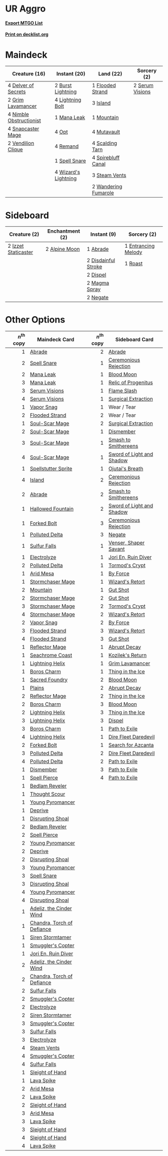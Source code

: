 # UR Aggro

#### [Export MTGO List](../collection/UR%20Aggro/UR%20Aggro.txt)
#### [Print on decklist.org](http://decklist.org/?deckmain=2%09Burst%20Lightning%0A4%09Delver%20of%20Secrets%0A1%09Flooded%20Strand%0A2%09Grim%20Lavamancer%0A3%09Island%0A4%09Lightning%20Bolt%0A1%09Mana%20Leak%0A1%09Mountain%0A4%09Mutavault%0A4%09Nimble%20Obstructionist%0A4%09Opt%0A4%09Remand%0A4%09Scalding%20Tarn%0A2%09Serum%20Visions%0A4%09Snapcaster%20Mage%0A1%09Spell%20Snare%0A4%09Spirebluff%20Canal%0A3%09Steam%20Vents%0A2%09Vendilion%20Clique%0A2%09Wandering%20Fumarole%0A4%09Wizard's%20Lightning&deckside=1%09Abrade%0A2%09Alpine%20Moon%0A2%09Disdainful%20Stroke%0A2%09Dispel%0A1%09Entrancing%20Melody%0A2%09Izzet%20Staticaster%0A2%09Magma%20Spray%0A2%09Negate%0A1%09Roast)
# Maindeck

|                                          Creature (16)                                           |                                         Instant (20)                                          |                                           Land (22)                                           |                                       Sorcery (2)                                        |
|--------------------------------------------------------------------------------------------------|-----------------------------------------------------------------------------------------------|-----------------------------------------------------------------------------------------------|------------------------------------------------------------------------------------------|
|4 [Delver of Secrets](http://gatherer.wizards.com/Pages/Card/Details.aspx?multiverseid=439326)    |2 [Burst Lightning](http://gatherer.wizards.com/Pages/Card/Details.aspx?multiverseid=397662)   |1 [Flooded Strand](http://gatherer.wizards.com/Pages/Card/Details.aspx?multiverseid=405098)    |2 [Serum Visions](http://gatherer.wizards.com/Pages/Card/Details.aspx?multiverseid=425874)|
|2 [Grim Lavamancer](http://gatherer.wizards.com/Pages/Card/Details.aspx?multiverseid=234706)      |4 [Lightning Bolt](http://gatherer.wizards.com/Pages/Card/Details.aspx?multiverseid=234704)    |3 [Island](http://gatherer.wizards.com/Pages/Card/Details.aspx?multiverseid=439602)            |                                                                                          |
|4 [Nimble Obstructionist](http://gatherer.wizards.com/Pages/Card/Details.aspx?multiverseid=430729)|1 [Mana Leak](http://gatherer.wizards.com/Pages/Card/Details.aspx?multiverseid=397773)         |1 [Mountain](http://gatherer.wizards.com/Pages/Card/Details.aspx?multiverseid=439604)          |                                                                                          |
|4 [Snapcaster Mage](http://gatherer.wizards.com/Pages/Card/Details.aspx?multiverseid=425875)      |4 [Opt](http://gatherer.wizards.com/Pages/Card/Details.aspx?multiverseid=435217)               |4 [Mutavault](http://gatherer.wizards.com/Pages/Card/Details.aspx?multiverseid=152724)         |                                                                                          |
|2 [Vendilion Clique](http://gatherer.wizards.com/Pages/Card/Details.aspx?multiverseid=370390)     |4 [Remand](http://gatherer.wizards.com/Pages/Card/Details.aspx?multiverseid=397881)            |4 [Scalding Tarn](http://gatherer.wizards.com/Pages/Card/Details.aspx?multiverseid=426069)     |                                                                                          |
|                                                                                                  |1 [Spell Snare](http://gatherer.wizards.com/Pages/Card/Details.aspx?multiverseid=370447)       |4 [Spirebluff Canal](http://gatherer.wizards.com/Pages/Card/Details.aspx?multiverseid=417822)  |                                                                                          |
|                                                                                                  |4 [Wizard's Lightning](http://gatherer.wizards.com/Pages/Card/Details.aspx?multiverseid=443040)|3 [Steam Vents](http://gatherer.wizards.com/Pages/Card/Details.aspx?multiverseid=405109)       |                                                                                          |
|                                                                                                  |                                                                                               |2 [Wandering Fumarole](http://gatherer.wizards.com/Pages/Card/Details.aspx?multiverseid=407692)|                                                                                          |


# Sideboard

|                                         Creature (2)                                         |                                    Enchantment (2)                                     |                                         Instant (9)                                          |                                         Sorcery (2)                                          |
|----------------------------------------------------------------------------------------------|----------------------------------------------------------------------------------------|----------------------------------------------------------------------------------------------|----------------------------------------------------------------------------------------------|
|2 [Izzet Staticaster](http://gatherer.wizards.com/Pages/Card/Details.aspx?multiverseid=253638)|2 [Alpine Moon](http://gatherer.wizards.com/Pages/Card/Details.aspx?multiverseid=447264)|1 [Abrade](http://gatherer.wizards.com/Pages/Card/Details.aspx?multiverseid=430772)           |1 [Entrancing Melody](http://gatherer.wizards.com/Pages/Card/Details.aspx?multiverseid=435207)|
|                                                                                              |                                                                                        |2 [Disdainful Stroke](http://gatherer.wizards.com/Pages/Card/Details.aspx?multiverseid=446776)|1 [Roast](http://gatherer.wizards.com/Pages/Card/Details.aspx?multiverseid=394667)            |
|                                                                                              |                                                                                        |2 [Dispel](http://gatherer.wizards.com/Pages/Card/Details.aspx?multiverseid=201562)           |                                                                                              |
|                                                                                              |                                                                                        |2 [Magma Spray](http://gatherer.wizards.com/Pages/Card/Details.aspx?multiverseid=338470)      |                                                                                              |
|                                                                                              |                                                                                        |2 [Negate](http://gatherer.wizards.com/Pages/Card/Details.aspx?multiverseid=447135)           |                                                                                              |


# Other Options

|*n*<sup>th</sup> copy|                                            Maindeck Card                                            |*n*<sup>th</sup> copy|                                           Sideboard Card                                           |
|--------------------:|-----------------------------------------------------------------------------------------------------|--------------------:|----------------------------------------------------------------------------------------------------|
|                    1|[Abrade](http://gatherer.wizards.com/Pages/Card/Details.aspx?multiverseid=430772)                    |                    2|[Abrade](http://gatherer.wizards.com/Pages/Card/Details.aspx?multiverseid=430772)                   |
|                    2|[Spell Snare](http://gatherer.wizards.com/Pages/Card/Details.aspx?multiverseid=370447)               |                    1|[Ceremonious Rejection](http://gatherer.wizards.com/Pages/Card/Details.aspx?multiverseid=417613)    |
|                    2|[Mana Leak](http://gatherer.wizards.com/Pages/Card/Details.aspx?multiverseid=397773)                 |                    1|[Blood Moon](http://gatherer.wizards.com/Pages/Card/Details.aspx?multiverseid=370419)               |
|                    3|[Mana Leak](http://gatherer.wizards.com/Pages/Card/Details.aspx?multiverseid=397773)                 |                    1|[Relic of Progenitus](http://gatherer.wizards.com/Pages/Card/Details.aspx?multiverseid=205326)      |
|                    3|[Serum Visions](http://gatherer.wizards.com/Pages/Card/Details.aspx?multiverseid=425874)             |                    1|[Flame Slash](http://gatherer.wizards.com/Pages/Card/Details.aspx?multiverseid=368536)              |
|                    4|[Serum Visions](http://gatherer.wizards.com/Pages/Card/Details.aspx?multiverseid=425874)             |                    1|[Surgical Extraction](http://gatherer.wizards.com/Pages/Card/Details.aspx?multiverseid=397706)      |
|                    1|[Vapor Snag](http://gatherer.wizards.com/Pages/Card/Details.aspx?multiverseid=397738)                |                    1|Wear / Tear                                                                                         |
|                    2|[Flooded Strand](http://gatherer.wizards.com/Pages/Card/Details.aspx?multiverseid=405098)            |                    2|Wear / Tear                                                                                         |
|                    1|[Soul-Scar Mage](http://gatherer.wizards.com/Pages/Card/Details.aspx?multiverseid=426850)            |                    2|[Surgical Extraction](http://gatherer.wizards.com/Pages/Card/Details.aspx?multiverseid=397706)      |
|                    2|[Soul-Scar Mage](http://gatherer.wizards.com/Pages/Card/Details.aspx?multiverseid=426850)            |                    1|[Dismember](http://gatherer.wizards.com/Pages/Card/Details.aspx?multiverseid=397830)                |
|                    3|[Soul-Scar Mage](http://gatherer.wizards.com/Pages/Card/Details.aspx?multiverseid=426850)            |                    1|[Smash to Smithereens](http://gatherer.wizards.com/Pages/Card/Details.aspx?multiverseid=397795)     |
|                    4|[Soul-Scar Mage](http://gatherer.wizards.com/Pages/Card/Details.aspx?multiverseid=426850)            |                    1|[Sword of Light and Shadow](http://gatherer.wizards.com/Pages/Card/Details.aspx?multiverseid=370455)|
|                    1|[Spellstutter Sprite](http://gatherer.wizards.com/Pages/Card/Details.aspx?multiverseid=370380)       |                    1|[Ojutai's Breath](http://gatherer.wizards.com/Pages/Card/Details.aspx?multiverseid=438634)          |
|                    4|[Island](http://gatherer.wizards.com/Pages/Card/Details.aspx?multiverseid=439602)                    |                    2|[Ceremonious Rejection](http://gatherer.wizards.com/Pages/Card/Details.aspx?multiverseid=417613)    |
|                    2|[Abrade](http://gatherer.wizards.com/Pages/Card/Details.aspx?multiverseid=430772)                    |                    2|[Smash to Smithereens](http://gatherer.wizards.com/Pages/Card/Details.aspx?multiverseid=397795)     |
|                    1|[Hallowed Fountain](http://gatherer.wizards.com/Pages/Card/Details.aspx?multiverseid=405100)         |                    2|[Sword of Light and Shadow](http://gatherer.wizards.com/Pages/Card/Details.aspx?multiverseid=370455)|
|                    1|[Forked Bolt](http://gatherer.wizards.com/Pages/Card/Details.aspx?multiverseid=401702)               |                    3|[Ceremonious Rejection](http://gatherer.wizards.com/Pages/Card/Details.aspx?multiverseid=417613)    |
|                    1|[Polluted Delta](http://gatherer.wizards.com/Pages/Card/Details.aspx?multiverseid=405104)            |                    3|[Negate](http://gatherer.wizards.com/Pages/Card/Details.aspx?multiverseid=447135)                   |
|                    1|[Sulfur Falls](http://gatherer.wizards.com/Pages/Card/Details.aspx?multiverseid=241987)              |                    1|[Venser, Shaper Savant](http://gatherer.wizards.com/Pages/Card/Details.aspx?multiverseid=425880)    |
|                    1|[Electrolyze](http://gatherer.wizards.com/Pages/Card/Details.aspx?multiverseid=370376)               |                    1|[Jori En, Ruin Diver](http://gatherer.wizards.com/Pages/Card/Details.aspx?multiverseid=426595)      |
|                    2|[Polluted Delta](http://gatherer.wizards.com/Pages/Card/Details.aspx?multiverseid=405104)            |                    1|[Tormod's Crypt](http://gatherer.wizards.com/Pages/Card/Details.aspx?multiverseid=389723)           |
|                    1|[Arid Mesa](http://gatherer.wizards.com/Pages/Card/Details.aspx?multiverseid=426054)                 |                    1|[By Force](http://gatherer.wizards.com/Pages/Card/Details.aspx?multiverseid=426825)                 |
|                    1|[Stormchaser Mage](http://gatherer.wizards.com/Pages/Card/Details.aspx?multiverseid=407669)          |                    1|[Wizard's Retort](http://gatherer.wizards.com/Pages/Card/Details.aspx?multiverseid=442963)          |
|                    2|[Mountain](http://gatherer.wizards.com/Pages/Card/Details.aspx?multiverseid=439604)                  |                    1|[Gut Shot](http://gatherer.wizards.com/Pages/Card/Details.aspx?multiverseid=397673)                 |
|                    2|[Stormchaser Mage](http://gatherer.wizards.com/Pages/Card/Details.aspx?multiverseid=407669)          |                    2|[Gut Shot](http://gatherer.wizards.com/Pages/Card/Details.aspx?multiverseid=397673)                 |
|                    3|[Stormchaser Mage](http://gatherer.wizards.com/Pages/Card/Details.aspx?multiverseid=407669)          |                    2|[Tormod's Crypt](http://gatherer.wizards.com/Pages/Card/Details.aspx?multiverseid=389723)           |
|                    4|[Stormchaser Mage](http://gatherer.wizards.com/Pages/Card/Details.aspx?multiverseid=407669)          |                    2|[Wizard's Retort](http://gatherer.wizards.com/Pages/Card/Details.aspx?multiverseid=442963)          |
|                    2|[Vapor Snag](http://gatherer.wizards.com/Pages/Card/Details.aspx?multiverseid=397738)                |                    2|[By Force](http://gatherer.wizards.com/Pages/Card/Details.aspx?multiverseid=426825)                 |
|                    3|[Flooded Strand](http://gatherer.wizards.com/Pages/Card/Details.aspx?multiverseid=405098)            |                    3|[Wizard's Retort](http://gatherer.wizards.com/Pages/Card/Details.aspx?multiverseid=442963)          |
|                    4|[Flooded Strand](http://gatherer.wizards.com/Pages/Card/Details.aspx?multiverseid=405098)            |                    3|[Gut Shot](http://gatherer.wizards.com/Pages/Card/Details.aspx?multiverseid=397673)                 |
|                    1|[Reflector Mage](http://gatherer.wizards.com/Pages/Card/Details.aspx?multiverseid=407667)            |                    1|[Abrupt Decay](http://gatherer.wizards.com/Pages/Card/Details.aspx?multiverseid=425971)             |
|                    1|[Seachrome Coast](http://gatherer.wizards.com/Pages/Card/Details.aspx?multiverseid=209399)           |                    1|[Kozilek's Return](http://gatherer.wizards.com/Pages/Card/Details.aspx?multiverseid=407608)         |
|                    1|[Lightning Helix](http://gatherer.wizards.com/Pages/Card/Details.aspx?multiverseid=205361)           |                    1|[Grim Lavamancer](http://gatherer.wizards.com/Pages/Card/Details.aspx?multiverseid=234706)          |
|                    1|[Boros Charm](http://gatherer.wizards.com/Pages/Card/Details.aspx?multiverseid=442188)               |                    1|[Thing in the Ice](http://gatherer.wizards.com/Pages/Card/Details.aspx?multiverseid=409836)         |
|                    1|[Sacred Foundry](http://gatherer.wizards.com/Pages/Card/Details.aspx?multiverseid=405106)            |                    2|[Blood Moon](http://gatherer.wizards.com/Pages/Card/Details.aspx?multiverseid=370419)               |
|                    1|[Plains](http://gatherer.wizards.com/Pages/Card/Details.aspx?multiverseid=439601)                    |                    2|[Abrupt Decay](http://gatherer.wizards.com/Pages/Card/Details.aspx?multiverseid=425971)             |
|                    2|[Reflector Mage](http://gatherer.wizards.com/Pages/Card/Details.aspx?multiverseid=407667)            |                    2|[Thing in the Ice](http://gatherer.wizards.com/Pages/Card/Details.aspx?multiverseid=409836)         |
|                    2|[Boros Charm](http://gatherer.wizards.com/Pages/Card/Details.aspx?multiverseid=442188)               |                    3|[Blood Moon](http://gatherer.wizards.com/Pages/Card/Details.aspx?multiverseid=370419)               |
|                    2|[Lightning Helix](http://gatherer.wizards.com/Pages/Card/Details.aspx?multiverseid=205361)           |                    3|[Thing in the Ice](http://gatherer.wizards.com/Pages/Card/Details.aspx?multiverseid=409836)         |
|                    3|[Lightning Helix](http://gatherer.wizards.com/Pages/Card/Details.aspx?multiverseid=205361)           |                    3|[Dispel](http://gatherer.wizards.com/Pages/Card/Details.aspx?multiverseid=201562)                   |
|                    3|[Boros Charm](http://gatherer.wizards.com/Pages/Card/Details.aspx?multiverseid=442188)               |                    1|[Path to Exile](http://gatherer.wizards.com/Pages/Card/Details.aspx?multiverseid=370408)            |
|                    4|[Lightning Helix](http://gatherer.wizards.com/Pages/Card/Details.aspx?multiverseid=205361)           |                    1|[Dire Fleet Daredevil](http://gatherer.wizards.com/Pages/Card/Details.aspx?multiverseid=439756)     |
|                    2|[Forked Bolt](http://gatherer.wizards.com/Pages/Card/Details.aspx?multiverseid=401702)               |                    1|[Search for Azcanta](http://gatherer.wizards.com/Pages/Card/Details.aspx?multiverseid=435226)       |
|                    3|[Polluted Delta](http://gatherer.wizards.com/Pages/Card/Details.aspx?multiverseid=405104)            |                    2|[Dire Fleet Daredevil](http://gatherer.wizards.com/Pages/Card/Details.aspx?multiverseid=439756)     |
|                    4|[Polluted Delta](http://gatherer.wizards.com/Pages/Card/Details.aspx?multiverseid=405104)            |                    2|[Path to Exile](http://gatherer.wizards.com/Pages/Card/Details.aspx?multiverseid=370408)            |
|                    1|[Dismember](http://gatherer.wizards.com/Pages/Card/Details.aspx?multiverseid=397830)                 |                    3|[Path to Exile](http://gatherer.wizards.com/Pages/Card/Details.aspx?multiverseid=370408)            |
|                    1|[Spell Pierce](http://gatherer.wizards.com/Pages/Card/Details.aspx?multiverseid=425876)              |                    4|[Path to Exile](http://gatherer.wizards.com/Pages/Card/Details.aspx?multiverseid=370408)            |
|                    1|[Bedlam Reveler](http://gatherer.wizards.com/Pages/Card/Details.aspx?multiverseid=414415)            |                     |                                                                                                    |
|                    1|[Thought Scour](http://gatherer.wizards.com/Pages/Card/Details.aspx?multiverseid=438642)             |                     |                                                                                                    |
|                    1|[Young Pyromancer](http://gatherer.wizards.com/Pages/Card/Details.aspx?multiverseid=413697)          |                     |                                                                                                    |
|                    1|[Deprive](http://gatherer.wizards.com/Pages/Card/Details.aspx?multiverseid=193519)                   |                     |                                                                                                    |
|                    1|[Disrupting Shoal](http://gatherer.wizards.com/Pages/Card/Details.aspx?multiverseid=74128)           |                     |                                                                                                    |
|                    2|[Bedlam Reveler](http://gatherer.wizards.com/Pages/Card/Details.aspx?multiverseid=414415)            |                     |                                                                                                    |
|                    2|[Spell Pierce](http://gatherer.wizards.com/Pages/Card/Details.aspx?multiverseid=425876)              |                     |                                                                                                    |
|                    2|[Young Pyromancer](http://gatherer.wizards.com/Pages/Card/Details.aspx?multiverseid=413697)          |                     |                                                                                                    |
|                    2|[Deprive](http://gatherer.wizards.com/Pages/Card/Details.aspx?multiverseid=193519)                   |                     |                                                                                                    |
|                    2|[Disrupting Shoal](http://gatherer.wizards.com/Pages/Card/Details.aspx?multiverseid=74128)           |                     |                                                                                                    |
|                    3|[Young Pyromancer](http://gatherer.wizards.com/Pages/Card/Details.aspx?multiverseid=413697)          |                     |                                                                                                    |
|                    3|[Spell Snare](http://gatherer.wizards.com/Pages/Card/Details.aspx?multiverseid=370447)               |                     |                                                                                                    |
|                    3|[Disrupting Shoal](http://gatherer.wizards.com/Pages/Card/Details.aspx?multiverseid=74128)           |                     |                                                                                                    |
|                    4|[Young Pyromancer](http://gatherer.wizards.com/Pages/Card/Details.aspx?multiverseid=413697)          |                     |                                                                                                    |
|                    4|[Disrupting Shoal](http://gatherer.wizards.com/Pages/Card/Details.aspx?multiverseid=74128)           |                     |                                                                                                    |
|                    1|[Adeliz, the Cinder Wind](http://gatherer.wizards.com/Pages/Card/Details.aspx?multiverseid=443078)   |                     |                                                                                                    |
|                    1|[Chandra, Torch of Defiance](http://gatherer.wizards.com/Pages/Card/Details.aspx?multiverseid=417683)|                     |                                                                                                    |
|                    1|[Siren Stormtamer](http://gatherer.wizards.com/Pages/Card/Details.aspx?multiverseid=435232)          |                     |                                                                                                    |
|                    1|[Smuggler's Copter](http://gatherer.wizards.com/Pages/Card/Details.aspx?multiverseid=417808)         |                     |                                                                                                    |
|                    1|[Jori En, Ruin Diver](http://gatherer.wizards.com/Pages/Card/Details.aspx?multiverseid=426595)       |                     |                                                                                                    |
|                    2|[Adeliz, the Cinder Wind](http://gatherer.wizards.com/Pages/Card/Details.aspx?multiverseid=443078)   |                     |                                                                                                    |
|                    2|[Chandra, Torch of Defiance](http://gatherer.wizards.com/Pages/Card/Details.aspx?multiverseid=417683)|                     |                                                                                                    |
|                    2|[Sulfur Falls](http://gatherer.wizards.com/Pages/Card/Details.aspx?multiverseid=241987)              |                     |                                                                                                    |
|                    2|[Smuggler's Copter](http://gatherer.wizards.com/Pages/Card/Details.aspx?multiverseid=417808)         |                     |                                                                                                    |
|                    2|[Electrolyze](http://gatherer.wizards.com/Pages/Card/Details.aspx?multiverseid=370376)               |                     |                                                                                                    |
|                    2|[Siren Stormtamer](http://gatherer.wizards.com/Pages/Card/Details.aspx?multiverseid=435232)          |                     |                                                                                                    |
|                    3|[Smuggler's Copter](http://gatherer.wizards.com/Pages/Card/Details.aspx?multiverseid=417808)         |                     |                                                                                                    |
|                    3|[Sulfur Falls](http://gatherer.wizards.com/Pages/Card/Details.aspx?multiverseid=241987)              |                     |                                                                                                    |
|                    3|[Electrolyze](http://gatherer.wizards.com/Pages/Card/Details.aspx?multiverseid=370376)               |                     |                                                                                                    |
|                    4|[Steam Vents](http://gatherer.wizards.com/Pages/Card/Details.aspx?multiverseid=405109)               |                     |                                                                                                    |
|                    4|[Smuggler's Copter](http://gatherer.wizards.com/Pages/Card/Details.aspx?multiverseid=417808)         |                     |                                                                                                    |
|                    4|[Sulfur Falls](http://gatherer.wizards.com/Pages/Card/Details.aspx?multiverseid=241987)              |                     |                                                                                                    |
|                    1|[Sleight of Hand](http://gatherer.wizards.com/Pages/Card/Details.aspx?multiverseid=6529)             |                     |                                                                                                    |
|                    1|[Lava Spike](http://gatherer.wizards.com/Pages/Card/Details.aspx?multiverseid=370409)                |                     |                                                                                                    |
|                    2|[Arid Mesa](http://gatherer.wizards.com/Pages/Card/Details.aspx?multiverseid=426054)                 |                     |                                                                                                    |
|                    2|[Lava Spike](http://gatherer.wizards.com/Pages/Card/Details.aspx?multiverseid=370409)                |                     |                                                                                                    |
|                    2|[Sleight of Hand](http://gatherer.wizards.com/Pages/Card/Details.aspx?multiverseid=6529)             |                     |                                                                                                    |
|                    3|[Arid Mesa](http://gatherer.wizards.com/Pages/Card/Details.aspx?multiverseid=426054)                 |                     |                                                                                                    |
|                    3|[Lava Spike](http://gatherer.wizards.com/Pages/Card/Details.aspx?multiverseid=370409)                |                     |                                                                                                    |
|                    3|[Sleight of Hand](http://gatherer.wizards.com/Pages/Card/Details.aspx?multiverseid=6529)             |                     |                                                                                                    |
|                    4|[Sleight of Hand](http://gatherer.wizards.com/Pages/Card/Details.aspx?multiverseid=6529)             |                     |                                                                                                    |
|                    4|[Lava Spike](http://gatherer.wizards.com/Pages/Card/Details.aspx?multiverseid=370409)                |                     |                                                                                                    |


